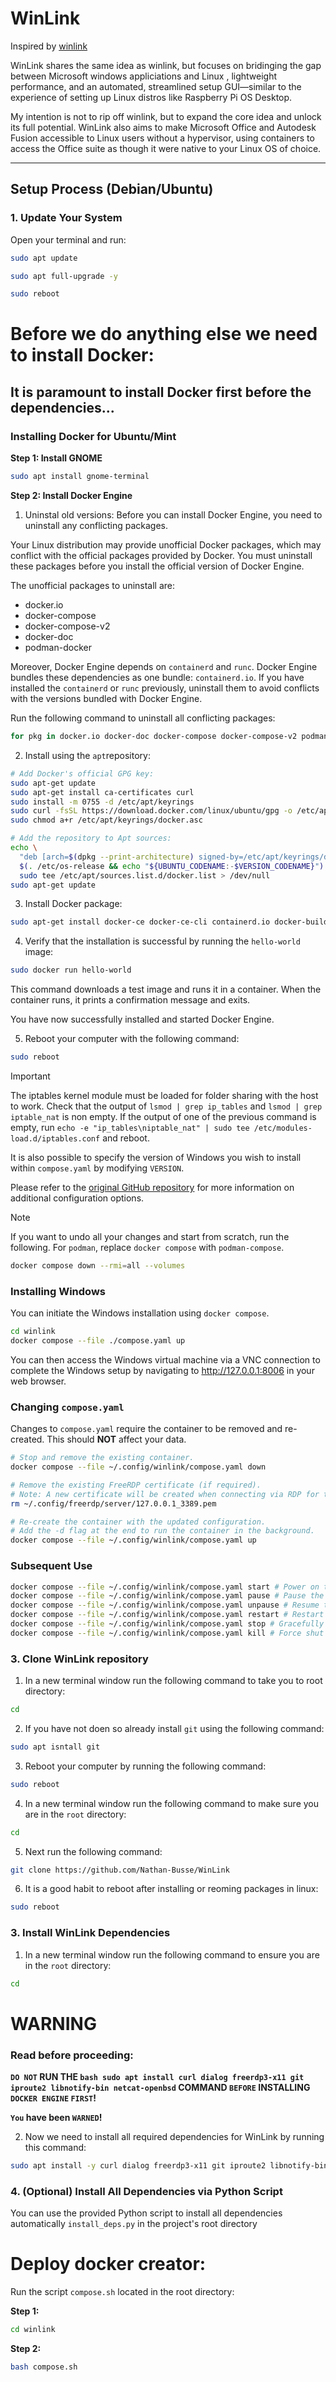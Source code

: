 # WinLink

Inspired by [winlink](https://github.com/winlink-org/winlink)

WinLink shares the same idea as winlink, but focuses on bridinging the gap between Microsoft windows appliciations and Linux , lightweight performance, and an automated, streamlined setup GUI—similar to the experience of setting up Linux distros like Raspberry Pi OS Desktop.

My intention is not to rip off winlink, but to expand the core idea and unlock its full potential.
WinLink also aims to make Microsoft Office and Autodesk Fusion accessible to Linux users without a hypervisor, using containers to access the Office suite as though it were native to your Linux OS of choice.

---

## Setup Process (Debian/Ubuntu)

### 1. Update Your System

Open your terminal and run:
```bash
sudo apt update
```

```bash
sudo apt full-upgrade -y
```

```bash
sudo reboot
```
# Before we do anything else we need to install Docker:
## It is paramount to install Docker first before the dependencies...

### Installing Docker for Ubuntu/Mint
**Step 1: Install GNOME**
```bash
sudo apt install gnome-terminal
```

**Step 2: Install Docker Engine**
1. Uninstal old versions:
Before you can install Docker Engine, you need to uninstall any conflicting packages.

Your Linux distribution may provide unofficial Docker packages, which may conflict with the official packages provided by Docker.
You must uninstall these packages before you install the official version of Docker Engine.

The unofficial packages to uninstall are:

   - docker.io
   - docker-compose
   - docker-compose-v2
   - docker-doc
   - podman-docker

Moreover, Docker Engine depends on `containerd` and `runc`. Docker Engine bundles these dependencies as one bundle: `containerd.io`.
If you have installed the `containerd` or `runc` previously, uninstall them to avoid conflicts with the versions bundled with Docker Engine.

Run the following command to uninstall all conflicting packages:
```bash
for pkg in docker.io docker-doc docker-compose docker-compose-v2 podman-docker containerd runc; do sudo apt-get remove $pkg; done
```

2. Install using the `apt`repository:
```bash
# Add Docker's official GPG key:
sudo apt-get update
sudo apt-get install ca-certificates curl
sudo install -m 0755 -d /etc/apt/keyrings
sudo curl -fsSL https://download.docker.com/linux/ubuntu/gpg -o /etc/apt/keyrings/docker.asc
sudo chmod a+r /etc/apt/keyrings/docker.asc

# Add the repository to Apt sources:
echo \
  "deb [arch=$(dpkg --print-architecture) signed-by=/etc/apt/keyrings/docker.asc] https://download.docker.com/linux/ubuntu \
  $(. /etc/os-release && echo "${UBUNTU_CODENAME:-$VERSION_CODENAME}") stable" | \
  sudo tee /etc/apt/sources.list.d/docker.list > /dev/null
sudo apt-get update

```

3. Install Docker package:
```bash
sudo apt-get install docker-ce docker-ce-cli containerd.io docker-buildx-plugin docker-compose-plugin
```

4. Verify that the installation is successful by running the `hello-world` image:
```bash
sudo docker run hello-world
```
This command downloads a test image and runs it in a container. When the container runs, it prints a confirmation message and exits.

You have now successfully installed and started Docker Engine.

5. Reboot your computer with the following command:
```bash
sudo reboot
```


> [!IMPORTANT]
> The iptables kernel module must be loaded for folder sharing with the host to work.
> Check that the output of `lsmod | grep ip_tables` and `lsmod | grep iptable_nat` is non empty.
> If the output of one of the previous command is empty, run `echo -e "ip_tables\niptable_nat" | sudo tee /etc/modules-load.d/iptables.conf` and reboot.

It is also possible to specify the version of Windows you wish to install within `compose.yaml` by modifying `VERSION`.

Please refer to the [original GitHub repository](https://github.com/dockur/windows) for more information on additional configuration options.

> [!NOTE]
> If you want to undo all your changes and start from scratch, run the following. For `podman`, replace `docker compose` with `podman-compose`.
> ```bash
> docker compose down --rmi=all --volumes
> ```

### Installing Windows
You can initiate the Windows installation using `docker compose`.
```bash
cd winlink
docker compose --file ./compose.yaml up
```

You can then access the Windows virtual machine via a VNC connection to complete the Windows setup by navigating to http://127.0.0.1:8006 in your web browser.

### Changing `compose.yaml`
Changes to `compose.yaml` require the container to be removed and re-created. This should __NOT__ affect your data.

```bash
# Stop and remove the existing container.
docker compose --file ~/.config/winlink/compose.yaml down

# Remove the existing FreeRDP certificate (if required).
# Note: A new certificate will be created when connecting via RDP for the first time.
rm ~/.config/freerdp/server/127.0.0.1_3389.pem

# Re-create the container with the updated configuration.
# Add the -d flag at the end to run the container in the background.
docker compose --file ~/.config/winlink/compose.yaml up
```

### Subsequent Use
```bash
docker compose --file ~/.config/winlink/compose.yaml start # Power on the Windows VM
docker compose --file ~/.config/winlink/compose.yaml pause # Pause the Windows VM
docker compose --file ~/.config/winlink/compose.yaml unpause # Resume the Windows VM
docker compose --file ~/.config/winlink/compose.yaml restart # Restart the Windows VM
docker compose --file ~/.config/winlink/compose.yaml stop # Gracefully shut down the Windows VM
docker compose --file ~/.config/winlink/compose.yaml kill # Force shut down the Windows VM
```


### 3. Clone WinLink repository
1. In a new terminal window run the following command to take you to root directory:
```bash
cd
```

2. If you have not doen so already install `git` using the following command:
```bash 
sudo apt isntall git
```

3. Reboot your computer by running the following command:
```bash
sudo reboot
```
4. In a new terminal window run the following command to make sure you are in the `root` directory:
```bash
cd
```

5. Next run the following command:
```bash 
git clone https://github.com/Nathan-Busse/WinLink
```

6. It is a good habit to reboot after installing or reoming packages in linux:
```bash
sudo reboot
```

### 3. Install WinLink Dependencies
1. In a new terminal window run the following command to ensure you are in the `root` directory:
```bash 
cd
```

# WARNING
### Read before proceeding:
**`DO NOT` RUN THE ```bash sudo apt install curl dialog freerdp3-x11 git iproute2 libnotify-bin netcat-openbsd``` COMMAND `BEFORE` INSTALLING `DOCKER ENGINE` `FIRST`!** 

**`You` have been `WARNED`!**

2. Now we need to install all required dependencies for WinLink by running this command:
```bash
sudo apt install -y curl dialog freerdp3-x11 git iproute2 libnotify-bin netcat-openbsd
```


### 4. (Optional) Install All Dependencies via Python Script

You can use the provided Python script to install all dependencies automatically `install_deps.py` in the project's root directory

# Deploy docker creator:
Run the script `compose.sh` located in the root directory:

**Step 1:**
```bash
cd winlink
```

**Step 2:**
```bash
bash compose.sh
```